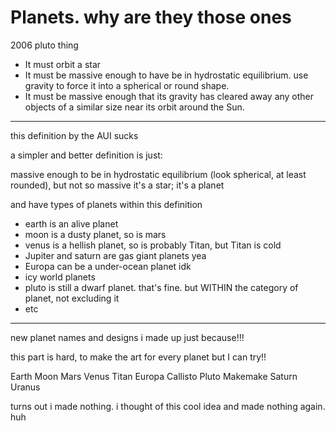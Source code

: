 # Planets. why are they those ones

2006 pluto thing

- It must orbit a star
- It must be massive enough to have be in hydrostatic equilibrium. use gravity to force it into a spherical or round shape.
- It must be massive enough that its gravity has cleared away any other objects of a similar size near its orbit around the Sun.

---

this definition by the AUI sucks

a simpler and better definition is just:

massive enough to be in hydrostatic equilibrium (look spherical, at least rounded), but not so massive it's a star; it's a planet

and have types of planets within this definition

- earth is an alive planet
- moon is a dusty planet, so is mars
- venus is a hellish planet, so is probably Titan, but Titan is cold
- Jupiter and saturn are gas giant planets yea
- Europa can be a under-ocean planet idk
- icy world planets
- pluto is still a dwarf planet. that's fine. but WITHIN the category of planet, not excluding it
- etc

---

new planet names and designs i made up just because!!!

this part is hard, to make the art for every planet but I can try!!

Earth Moon Mars Venus
Titan Europa Callisto
Pluto Makemake
Saturn Uranus

turns out i made nothing. i thought of this cool idea and made nothing again. huh